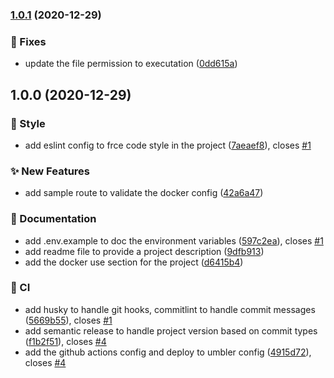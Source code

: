 ### [1.0.1](https://github.com/brunohafonso95/ferracine-whatspp-bot/compare/v1.0.0...v1.0.1) (2020-12-29)


### :bug: Fixes

* update the file permission to executation ([0dd615a](https://github.com/brunohafonso95/ferracine-whatspp-bot/commit/0dd615a7b8998542ad47c6abcd1742934d890c97))

## 1.0.0 (2020-12-29)


### :barber: Style

* add eslint config to frce code style in the project ([7aeaef8](https://github.com/brunohafonso95/ferracine-whatspp-bot/commit/7aeaef87c5db3f20092f1f1c599c7006769e132b)), closes [#1](https://github.com/brunohafonso95/ferracine-whatspp-bot/issues/1)


### :sparkles: New Features

* add sample route to validate the docker config ([42a6a47](https://github.com/brunohafonso95/ferracine-whatspp-bot/commit/42a6a470f015a13d07853de8d2227a342bb44458))


### :memo: Documentation

* add .env.example to doc the environment variables ([597c2ea](https://github.com/brunohafonso95/ferracine-whatspp-bot/commit/597c2ea85fd8c6b2c89ced3de8a66811a4a16abb)), closes [#1](https://github.com/brunohafonso95/ferracine-whatspp-bot/issues/1)
* add readme file to provide a project description ([9dfb913](https://github.com/brunohafonso95/ferracine-whatspp-bot/commit/9dfb9134cbbf8ca068d64d12e833f70861a7678e))
* add the docker use section for the project ([d6415b4](https://github.com/brunohafonso95/ferracine-whatspp-bot/commit/d6415b4c59a0fa66301b64ee0843d5531686f152))


### :repeat: CI

* add husky to handle git hooks, commitlint to handle commit messages ([5669b55](https://github.com/brunohafonso95/ferracine-whatspp-bot/commit/5669b5540fd80765412365766497854946063cbc)), closes [#1](https://github.com/brunohafonso95/ferracine-whatspp-bot/issues/1)
* add semantic release to handle project version based on commit types ([f1b2f51](https://github.com/brunohafonso95/ferracine-whatspp-bot/commit/f1b2f51a82ae645b296a99a037e8223d88e5d0b2)), closes [#4](https://github.com/brunohafonso95/ferracine-whatspp-bot/issues/4)
* add the github actions config and deploy to umbler config ([4915d72](https://github.com/brunohafonso95/ferracine-whatspp-bot/commit/4915d72ba97fe51cb40762e8e5711e3c3260e53f)), closes [#4](https://github.com/brunohafonso95/ferracine-whatspp-bot/issues/4)
